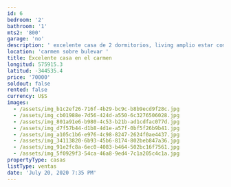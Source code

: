 ```yaml
---
id: 6
bedroom: '2'
bathroom: '1'
mts2: '800'
garage: 'no'
description: ' excelente casa de 2 dormitorios, living amplio estar comedor, y baño, todo a nuevo – con 800m2 de terreno'
location: 'carmen sobre bulevar '
title: Excelente casa en el carmen
longitud: 575915.3
latitud: -344535.4
price: '70000'
soldout: false
rented: false
currency: U$S
images:
  - /assets/img_b1c2ef26-716f-4b29-bc9c-b8b9ecd9f28c.jpg
  - /assets/img_cb01988e-7d56-424d-a550-6c3276506028.jpg
  - /assets/img_801a91e6-b980-4c53-b21b-ad1cdfac077d.jpg
  - /assets/img_d7f57b44-d1b8-4d1e-a57f-0bf5f26b9b41.jpg
  - /assets/img_a105c1b6-e976-4c98-8247-2624f0ae4437.jpg
  - /assets/img_34113820-6b93-45b6-8174-802beb847a36.jpg
  - /assets/img_91e2fc8a-6ec0-4083-b464-502bc16f7561.jpg
  - /assets/img_5f0929f3-54ca-46a8-9ed4-7c1a205c4c1a.jpg
propertyType: casas
listType: ventas
date: 'July 20, 2020 7:35 PM'
---
```


